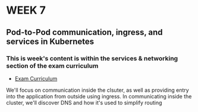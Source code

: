 # WEEK 7

## Pod-to-Pod communication, ingress, and services in Kubernetes

### This is week's content is within the services & networking section of the exam curriculum
- [Exam Curriculum](https://github.com/cncf/curriculum/blob/master/CKA_Curriculum_v1.24.pdf)

We'll focus on communication inside the clsuter, as well as providing entry into the application from outside using ingress. In communicating inside the cluster, we'll discover DNS and how it's used to simplify routing